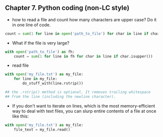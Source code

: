 ## Chapter 7. Python coding (non-LC style)

* how to read a file and count how many characters are upper case? Do it in one line of code. 

```python
count = sum(1 for line in open('path_to_file') for char in line if char.isupper())
```

* What if the file is very large?

```python
with open('path_to_file') as fh:  
    count = sum(1 for line in fh for char in line if char.isupper())
```

* read file

```python
with open('my_file.txt') as my_file:
    for line in my_file:
        do_stuff_with(line.rstrip())

## the .rstrip() method is optional. It removes trailing whitespace
## from the line (including the newline character).
```

* If you don't want to iterate on lines, which is the most memory-efficient way to deal with text files, you can slurp entire contents of a file at once like this:

```python
with open('my_file.txt') as my_file:
    file_text = my_file.read()
```
